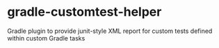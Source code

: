# gradle-customtest-helper
Gradle plugin to provide junit-style XML report for custom tests defined within custom Gradle tasks
